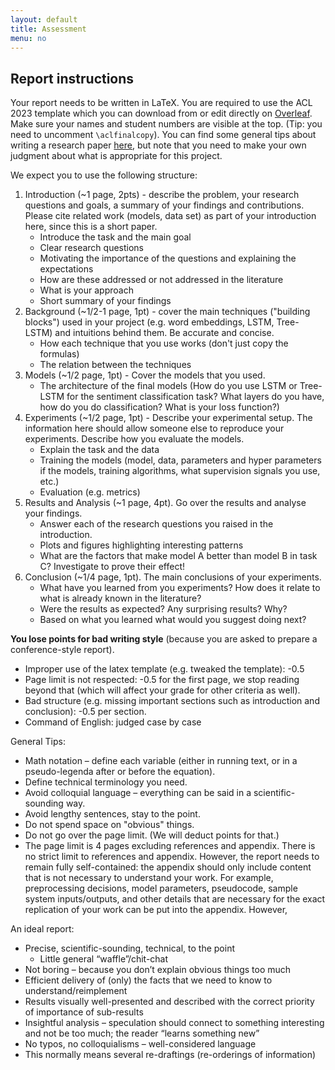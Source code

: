 ```yaml
---
layout: default
title: Assessment
menu: no
---
```


## Report instructions

Your report needs to be written in LaTeX. You are required to use the ACL 2023 template which you can download from or edit directly on [Overleaf](https://www.overleaf.com/latex/templates/acl-2023-proceedings-template/qjdgcrdwcnwp). Make sure your names and student numbers are visible at the top. (Tip: you need to uncomment `\aclfinalcopy`).
You can find some general tips about writing a research paper [here](https://www.microsoft.com/en-us/research/academic-program/write-great-research-paper/), but note that you need to make your own judgment about what is appropriate for this project. 

We expect you to use the following structure:
1. Introduction (~1 page, 2pts) - describe the problem, your research questions and goals, a summary of your findings and contributions. Please cite related work (models, data set) as part of your introduction here, since this is a short paper.
    - Introduce the task and the main goal
    - Clear research questions
    - Motivating the importance of the questions and explaining the expectations
    - How are these addressed or not addressed in the literature
    - What is your approach
    - Short summary of your findings
2. Background (~1/2-1 page, 1pt) -
cover the main techniques ("building blocks") used in your project (e.g. word embeddings, LSTM, Tree-LSTM) and intuitions behind them. Be accurate and concise.
    - How each technique that you use works (don't just copy the formulas)
    - The relation between the techniques
3. Models (~1/2 page, 1pt) - Cover the models that you used.
    - The architecture of the final models (How do you use LSTM or Tree-LSTM for the sentiment classification task? What layers do you have, how do you do classification? What is your loss function?)
4. Experiments (~1/2 page, 1pt) - Describe your experimental setup. The information here should allow someone else to reproduce your experiments. Describe how you evaluate the models.
    - Explain the task and the data
    - Training the models (model, data, parameters and hyper parameters if the models, training algorithms, what supervision signals you use, etc.)
    - Evaluation (e.g. metrics)
5. Results and Analysis (~1 page, 4pt). Go over the results and analyse your findings.
    - Answer each of the research questions you raised in the introduction.
    - Plots and figures highlighting interesting patterns
    - What are the factors that make model A better than model B in task C? Investigate to prove their effect!
6. Conclusion (~1/4 page, 1pt). The main conclusions of your experiments.
    - What have you learned from you experiments? How does it relate to what is already known in the literature?
    - Were the results as expected? Any surprising results? Why?
    - Based on what you learned what would you suggest doing next?

**You lose points for bad writing style** (because you are asked to prepare a conference-style report).

- Improper use of the latex template (e.g. tweaked the template): -0.5
- Page limit is not respected: -0.5 for the first page, we stop reading beyond that (which will affect your grade for other criteria as well).
- Bad structure (e.g. missing important sections such as introduction and conclusion): -0.5 per section.
- Command of English: judged case by case

General Tips:

- Math notation – define each variable (either in running text, or in a pseudo-legenda after or before the equation).
- Define technical terminology you need.
- Avoid colloquial language – everything can be said in a scientific-sounding way.
- Avoid lengthy sentences, stay to the point.
- Do not spend space on "obvious" things.
- Do not go over the page limit. (We will deduct points for that.)
- The page limit is 4 pages excluding references and appendix. There is no strict limit to references and appendix. However, the report needs to remain fully self-contained: the appendix should only include content that is not necessary to understand your work. For example, preprocessing decisions, model parameters, pseudocode, sample system inputs/outputs, and other details that are necessary for the exact replication of your work can be put into the appendix. However, 


An ideal report:
- Precise, scientific-sounding, technical, to the point 
  - Little general “waffle”/chit-chat
- Not boring – because you don’t explain obvious things too much
- Efficient delivery of (only) the facts that we need to know to understand/reimplement
- Results visually well-presented and described with the correct priority of importance of sub-results
- Insightful analysis – speculation should connect to something interesting and not be too much; the reader “learns something new”
- No typos, no colloquialisms – well-considered language
- This normally means several re-draftings (re-orderings of information)
